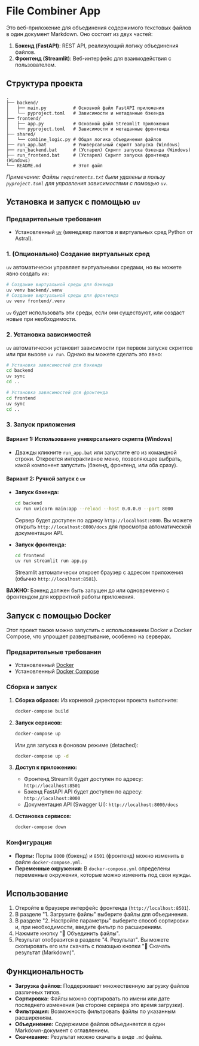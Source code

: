 # File Combiner App

Это веб-приложение для объединения содержимого текстовых файлов в один документ Markdown. Оно состоит из двух частей:

1.  **Бэкенд (FastAPI)**: REST API, реализующий логику объединения файлов.
2.  **Фронтенд (Streamlit)**: Веб-интерфейс для взаимодействия с пользователем.

## Структура проекта

```
.
├── backend/
│   ├── main.py          # Основной файл FastAPI приложения
│   └── pyproject.toml   # Зависимости и метаданные бэкенда
├── frontend/
│   ├── app.py           # Основной файл Streamlit приложения
│   └── pyproject.toml   # Зависимости и метаданные фронтенда
├── shared/
│   └── combine_logic.py # Общая логика объединения файлов
├── run_app.bat          # Универсальный скрипт запуска (Windows)
├── run_backend.bat      # (Устарел) Скрипт запуска бэкенда (Windows)
├── run_frontend.bat     # (Устарел) Скрипт запуска фронтенда (Windows)
└── README.md            # Этот файл
```
*Примечание: Файлы `requirements.txt` были удалены в пользу `pyproject.toml` для управления зависимостями с помощью `uv`.*

## Установка и запуск с помощью `uv`

### Предварительные требования

*   Установленный [`uv`](https://github.com/astral-sh/uv) (менеджер пакетов и виртуальных сред Python от Astral).

### 1. (Опционально) Создание виртуальных сред

`uv` автоматически управляет виртуальными средами, но вы можете явно создать их:

```bash
# Создание виртуальной среды для бэкенда
uv venv backend/.venv
# Создание виртуальной среды для фронтенда
uv venv frontend/.venv
```

`uv` будет использовать эти среды, если они существуют, или создаст новые при необходимости.

### 2. Установка зависимостей

`uv` автоматически установит зависимости при первом запуске скриптов или при вызове `uv run`. Однако вы можете сделать это явно:

```bash
# Установка зависимостей для бэкенда
cd backend
uv sync
cd ..

# Установка зависимостей для фронтенда
cd frontend
uv sync
cd ..
```

### 3. Запуск приложения

#### Вариант 1: Использование универсального скрипта (Windows)

*   Дважды кликните `run_app.bat` или запустите его из командной строки. Откроется интерактивное меню, позволяющее выбрать, какой компонент запустить (бэкенд, фронтенд, или оба сразу).

#### Вариант 2: Ручной запуск с `uv`

*   **Запуск бэкенда:**
    ```bash
    cd backend
    uv run uvicorn main:app --reload --host 0.0.0.0 --port 8000
    ```
    Сервер будет доступен по адресу `http://localhost:8000`. Вы можете открыть `http://localhost:8000/docs` для просмотра автоматической документации API.

*   **Запуск фронтенда:**
    ```bash
    cd frontend
    uv run streamlit run app.py
    ```
    Streamlit автоматически откроет браузер с адресом приложения (обычно `http://localhost:8501`).

**ВАЖНО:** Бэкенд должен быть запущен до или одновременно с фронтендом для корректной работы приложения.

## Запуск с помощью Docker

Этот проект также можно запустить с использованием Docker и Docker Compose, что упрощает развертывание, особенно на серверах.

### Предварительные требования

*   Установленный [Docker](https://docs.docker.com/get-docker/)
*   Установленный [Docker Compose](https://docs.docker.com/compose/install/)

### Сборка и запуск

1.  **Сборка образов:**
    Из корневой директории проекта выполните:
    ```bash
    docker-compose build
    ```

2.  **Запуск сервисов:**
    ```bash
    docker-compose up
    ```
    Или для запуска в фоновом режиме (detached):
    ```bash
    docker-compose up -d
    ```

3.  **Доступ к приложению:**
    *   Фронтенд Streamlit будет доступен по адресу: `http://localhost:8501`
    *   Бэкенд FastAPI API будет доступен по адресу: `http://localhost:8000`
    *   Документация API (Swagger UI): `http://localhost:8000/docs`

4.  **Остановка сервисов:**
    ```bash
    docker-compose down
    ```

### Конфигурация

*   **Порты:** Порты `8000` (бэкенд) и `8501` (фронтенд) можно изменить в файле `docker-compose.yml`.
*   **Переменные окружения:** В `docker-compose.yml` определены переменные окружения, которые можно изменить под свои нужды.

## Использование

1.  Откройте в браузере интерфейс фронтенда (`http://localhost:8501`).
2.  В разделе "1. Загрузите файлы" выберите файлы для объединения.
3.  В разделе "2. Настройте параметры" выберите способ сортировки и, при необходимости, введите фильтр по расширениям.
4.  Нажмите кнопку "🚀 Объединить файлы".
5.  Результат отобразится в разделе "4. Результат". Вы можете скопировать его или скачать с помощью кнопки "💾 Скачать результат (Markdown)".

## Функциональность

*   **Загрузка файлов:** Поддерживает множественную загрузку файлов различных типов.
*   **Сортировка:** Файлы можно сортировать по имени или дате последнего изменения (на стороне сервера это время загрузки).
*   **Фильтрация:** Возможность фильтровать файлы по указанным расширениям.
*   **Объединение:** Содержимое файлов объединяется в один Markdown-документ с оглавлением.
*   **Скачивание:** Результат можно скачать в виде `.md` файла.